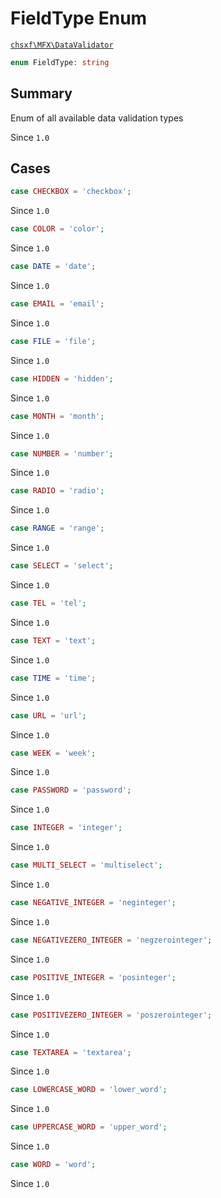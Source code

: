 # FieldType Enum

[`chsxf\MFX\DataValidator`](API-Namespace-DataValidator)

```php
enum FieldType: string
```

## Summary

Enum of all available data validation types

Since `1.0`

## Cases

```php
case CHECKBOX = 'checkbox';
```

Since `1.0`

```php
case COLOR = 'color';
```

Since `1.0`

```php
case DATE = 'date';
```

Since `1.0`

```php
case EMAIL = 'email';
```

Since `1.0`

```php
case FILE = 'file';
```

Since `1.0`

```php
case HIDDEN = 'hidden';
```

Since `1.0`

```php
case MONTH = 'month';
```

Since `1.0`

```php
case NUMBER = 'number';
```

Since `1.0`

```php
case RADIO = 'radio';
```

Since `1.0`

```php
case RANGE = 'range';
```

Since `1.0`

```php
case SELECT = 'select';
```

Since `1.0`

```php
case TEL = 'tel';
```

Since `1.0`

```php
case TEXT = 'text';
```

Since `1.0`

```php
case TIME = 'time';
```

Since `1.0`

```php
case URL = 'url';
```

Since `1.0`

```php
case WEEK = 'week';
```

Since `1.0`

```php
case PASSWORD = 'password';
```

Since `1.0`

```php
case INTEGER = 'integer';
```

Since `1.0`

```php
case MULTI_SELECT = 'multiselect';
```

Since `1.0`

```php
case NEGATIVE_INTEGER = 'neginteger';
```

Since `1.0`

```php
case NEGATIVEZERO_INTEGER = 'negzerointeger';
```

Since `1.0`

```php
case POSITIVE_INTEGER = 'posinteger';
```

Since `1.0`

```php
case POSITIVEZERO_INTEGER = 'poszerointeger';
```

Since `1.0`

```php
case TEXTAREA = 'textarea';
```

Since `1.0`

```php
case LOWERCASE_WORD = 'lower_word';
```

Since `1.0`

```php
case UPPERCASE_WORD = 'upper_word';
```

Since `1.0`

```php
case WORD = 'word';
```

Since `1.0`

